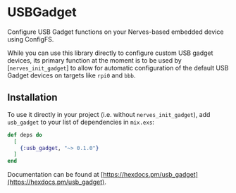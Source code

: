 # USBGadget

Configure USB Gadget functions on your Nerves-based embedded device using
ConfigFS.

While you can use this library directly to configure custom USB gadget devices,
its primary function at the moment is to be used by [`nerves_init_gadget`] to
allow for automatic configuration of the default USB Gadget devices on targets
like `rpi0` and `bbb`.

[nerves_init_gadget]: https://github.com/nerves-project/nerves_init_gadget

## Installation

To use it directly in your project (i.e. without `nerves_init_gadget`), add
`usb_gadget` to your list of dependencies in `mix.exs`:

```elixir
def deps do
  [
    {:usb_gadget, "~> 0.1.0"}
  ]
end
```

Documentation can be found at
[https://hexdocs.pm/usb_gadget](https://hexdocs.pm/usb_gadget).

